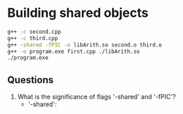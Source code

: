 # Building shared objects

```bash
g++ -c second.cpp
g++ -c third.cpp
g++ -shared -fPIC -o libArith.so second.o third.o
g++ -o program.exe first.cpp ./libArith.so
./program.exe
```

## Questions

1. What is the significance of flags '-shared' and '-fPIC'?
    - '-shared': 